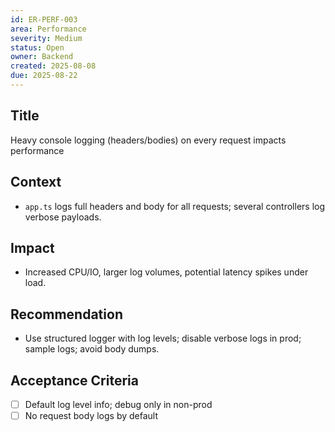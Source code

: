 ```yaml
---
id: ER-PERF-003
area: Performance
severity: Medium
status: Open
owner: Backend
created: 2025-08-08
due: 2025-08-22
---
```


## Title
Heavy console logging (headers/bodies) on every request impacts performance

## Context
- `app.ts` logs full headers and body for all requests; several controllers log verbose payloads.

## Impact
- Increased CPU/IO, larger log volumes, potential latency spikes under load.

## Recommendation
- Use structured logger with log levels; disable verbose logs in prod; sample logs; avoid body dumps.

## Acceptance Criteria
- [ ] Default log level info; debug only in non-prod
- [ ] No request body logs by default
